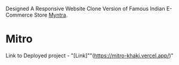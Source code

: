 Designed A Responsive Website Clone Version of Famous Indian E-Commerce Store [Myntra](https://www.myntra.com/).
# Mitro
Link to Deployed project - "[Link]""(https://mitro-khaki.vercel.app/)"
